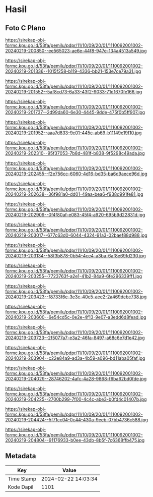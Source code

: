 # Hasil

## Foto C Plano

https://sirekap-obj-formc.kpu.go.id/53fa/pemilu/pdpr/11/10/09/20/01/1110092001002-20240219-200850--ee565023-ae6e-44f8-947e-134a4513a549.jpg

https://sirekap-obj-formc.kpu.go.id/53fa/pemilu/pdpr/11/10/09/20/01/1110092001002-20240219-201336--1015f258-b119-4336-bb21-153e7ce79a31.jpg

https://sirekap-obj-formc.kpu.go.id/53fa/pemilu/pdpr/11/10/09/20/01/1110092001002-20240219-201552--5af8cd73-6a33-43f2-9033-71d1670fe166.jpg

https://sirekap-obj-formc.kpu.go.id/53fa/pemilu/pdpr/11/10/09/20/01/1110092001002-20240219-201737--2d99da60-6e30-4445-9dde-475f0b5ff907.jpg

https://sirekap-obj-formc.kpu.go.id/53fa/pemilu/pdpr/11/10/09/20/01/1110092001002-20240219-201952--aaa7d833-9c01-445c-ab69-b11149e19f10.jpg

https://sirekap-obj-formc.kpu.go.id/53fa/pemilu/pdpr/11/10/09/20/01/1110092001002-20240219-202310--95f37053-7b8d-481f-b838-9f5298c49ada.jpg

https://sirekap-obj-formc.kpu.go.id/53fa/pemilu/pdpr/11/10/09/20/01/1110092001002-20240219-202455--f2e756cc-6060-4d16-bd35-ba6d9aece96d.jpg

https://sirekap-obj-formc.kpu.go.id/53fa/pemilu/pdpr/11/10/09/20/01/1110092001002-20240219-202638--36f981a0-dd01-49aa-bea6-f938d991fe81.jpg

https://sirekap-obj-formc.kpu.go.id/53fa/pemilu/pdpr/11/10/09/20/01/1110092001002-20240219-202909--0f4f80af-e083-45f4-a920-695b9d22831d.jpg

https://sirekap-obj-formc.kpu.go.id/53fa/pemilu/pdpr/11/10/09/20/01/1110092001002-20240219-203017--677c63d0-6044-4324-91a3-02baef88d988.jpg

https://sirekap-obj-formc.kpu.go.id/53fa/pemilu/pdpr/11/10/09/20/01/1110092001002-20240219-203134--58f3b878-0b54-4ce4-a3ba-6af8e69fd230.jpg

https://sirekap-obj-formc.kpu.go.id/53fa/pemilu/pdpr/11/10/09/20/01/1110092001002-20240219-203255--7723763f-a2e1-41b2-84a9-6fe296339ff1.jpg

https://sirekap-obj-formc.kpu.go.id/53fa/pemilu/pdpr/11/10/09/20/01/1110092001002-20240219-203423--f8733f6e-3e3c-40c5-aee2-2a469dcbc738.jpg

https://sirekap-obj-formc.kpu.go.id/53fa/pemilu/pdpr/11/10/09/20/01/1110092001002-20240219-203600--6e54cd5c-0e2e-4f13-9e07-a3edd6d8fead.jpg

https://sirekap-obj-formc.kpu.go.id/53fa/pemilu/pdpr/11/10/09/20/01/1110092001002-20240219-203723--2f5077a7-e3a2-46fa-8497-a68c6e7d1e42.jpg

https://sirekap-obj-formc.kpu.go.id/53fa/pemilu/pdpr/11/10/09/20/01/1110092001002-20240219-203904--c22e84a9-ad3a-4b59-a096-bd11aba05faf.jpg

https://sirekap-obj-formc.kpu.go.id/53fa/pemilu/pdpr/11/10/09/20/01/1110092001002-20240219-204029--28746202-4afc-4a28-9868-f6ba62bd0fde.jpg

https://sirekap-obj-formc.kpu.go.id/53fa/pemilu/pdpr/11/10/09/20/01/1110092001002-20240219-204225--2700b299-7f00-4c4c-abe3-b0fd4c01407b.jpg

https://sirekap-obj-formc.kpu.go.id/53fa/pemilu/pdpr/11/10/09/20/01/1110092001002-20240219-204424--5f71cc04-0c44-430a-9eeb-07bb4736c588.jpg

https://sirekap-obj-formc.kpu.go.id/53fa/pemilu/pdpr/11/10/09/20/01/1110092001002-20240219-204804--91176933-b0ee-43db-8b5f-7c6368ffb475.jpg


## Metadata

| Key        | Value               |
| ---------- | ------------------- |
| Time Stamp | 2024-02-22 14:03:34 |
| Kode Dapil | 1101                |



